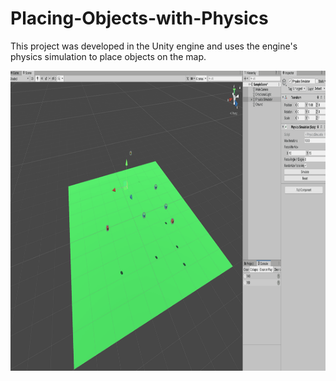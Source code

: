 # Placing-Objects-with-Physics
This project was developed in the Unity engine and uses the engine's physics simulation to place objects on the map. 

<p><img align= "left" src="https://github.com/premvarijakzhan/Placing-Objects-with-Physics/blob/main/placingobjectwithpysics.gif" width="768 " height="480" /></p>
